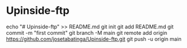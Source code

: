 # Upinside-ftp


echo "# Upinside-ftp" >> README.md
git init
git add README.md
git commit -m "first commit"
git branch -M main
git remote add origin https://github.com/josetabatinga/Upinside-ftp.git
git push -u origin main
